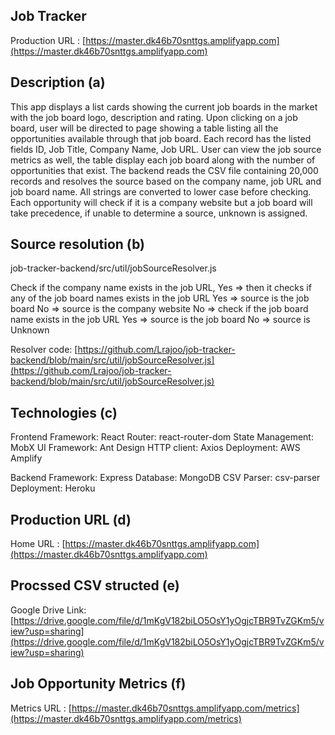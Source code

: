 ## Job Tracker

Production URL : [https://master.dk46b70snttgs.amplifyapp.com](https://master.dk46b70snttgs.amplifyapp.com)

## Description (a)

This app displays a list cards showing the current job boards in the market with the job board logo, description and rating.
Upon clicking on a job board, user will be directed to page showing a table listing all the opportunities available through that job board.
Each record has the listed fields ID, Job Title, Company Name, Job URL. User can view the job source metrics as well, the table display each job board along with the number of opportunities that exist. The backend reads the CSV file containing 20,000 records and resolves the source based on the company name, job URL and job board name. All strings are converted to lower case before checking. Each opportunity will check if it is a company website but a job board will take precedence, if unable to determine a source, unknown is assigned.

## Source resolution (b)

job-tracker-backend/src/util/jobSourceResolver.js

Check if the company name exists in the job URL,
Yes => then it checks if any of the job board names exists in the job URL
Yes => source is the job board
No => source is the company website
No => check if the job board name exists in the job URL
Yes => source is the job board
No => source is Unknown

Resolver code: [https://github.com/Lrajoo/job-tracker-backend/blob/main/src/util/jobSourceResolver.js](https://github.com/Lrajoo/job-tracker-backend/blob/main/src/util/jobSourceResolver.js)

## Technologies (c)

Frontend
Framework: React
Router: react-router-dom
State Management: MobX
UI Framework: Ant Design
HTTP client: Axios
Deployment: AWS Amplify

Backend
Framework: Express
Database: MongoDB
CSV Parser: csv-parser
Deployment: Heroku

## Production URL (d)

Home URL : [https://master.dk46b70snttgs.amplifyapp.com](https://master.dk46b70snttgs.amplifyapp.com)

## Procssed CSV structed (e)

Google Drive Link: [https://drive.google.com/file/d/1mKgV182biLO5OsY1yOgjcTBR9TvZGKm5/view?usp=sharing](https://drive.google.com/file/d/1mKgV182biLO5OsY1yOgjcTBR9TvZGKm5/view?usp=sharing)

## Job Opportunity Metrics (f)

Metrics URL : [https://master.dk46b70snttgs.amplifyapp.com/metrics](https://master.dk46b70snttgs.amplifyapp.com/metrics)
